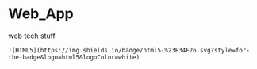 # Web_App
web tech stuff
~~~~~~~~~~~~~~~
![HTML5](https://img.shields.io/badge/html5-%23E34F26.svg?style=for-the-badge&logo=html5&logoColor=white)
